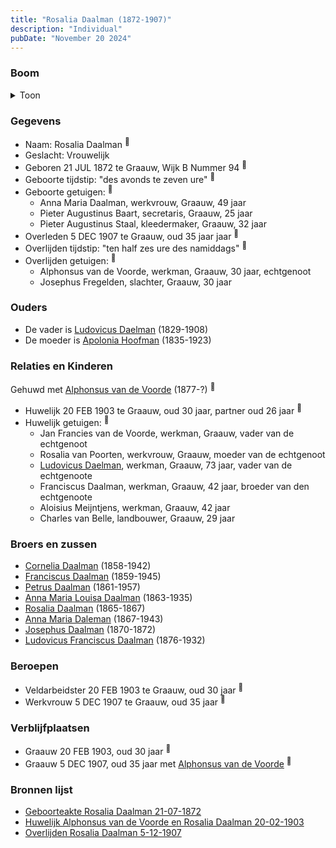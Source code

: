 ```yaml
---
title: "Rosalia Daalman (1872-1907)"
description: "Individual"
pubDate: "November 20 2024"
---
```


### Boom
<details><summary>Toon</summary>

![test](https://www.plantuml.com/plantuml/svg/ZPDDRzf048Rl-oj6oI6dIBON14Q8983Tj8gIgarpHMjx0rklTwsTTH2A-EyPOWUe6fNUhFdQPzvtV8rUEDzKcc6fJ2sSg20JURbqjZ75p6hhm3jXa5BIUBPIXOHSkLpBzbjMjTz09QjCEcn3wAMJrczgoOwcvbeWmYi3WAbrXNIFAvMNHYAEnvLGPZ81phQCNS3tzwUGjHrdTqrXNrJU8Co5r9KmPo0GlWP14CK0vmbF--cK1hy-AwcBBOn7cSWsYynwh-Le0X4yp1uX75BrRQFH7nLYsMYz4APOvCuYPfPmg2CCuTklUmZZO0XVd13Dci0wcfkQD35AmAsrpt_030acdIOyuV-0YU7-uObWU9y662-DGfIdYU9sXpZYVm6DHsjP5CeigOo7C4zcDBu_UETAYIiCu5ohvSflfDPsJMnRrebtUTbLi6w1Gw3hf02b8ixPntC_B0fDwy-5EFQ2Ic3lusaPeft2TmGwY3uMEgb1lzqj3WO73VQkw7fb3TADl0W3T8DFTdTZUxfUz3-NGZW3-EbjNLDQ_IvFCrt1rUTEH06aoNH7o_TE37kVEh6JhXD-s6CTxI70hgKfw0Tz0m00)
</details>

### Gegevens
- Naam: Rosalia Daalman <sup><a href="../s00391/" style="text-decoration:none" title="Geboorteakte Rosalia Daalman 21-07-1872">:link:</a></sup>
- Geslacht: Vrouwelijk
- Geboren 21 JUL 1872 te Graauw, Wijk B Nummer 94 <sup><a href="../s00391/" style="text-decoration:none" title="Geboorteakte Rosalia Daalman 21-07-1872">:link:</a></sup>
- Geboorte tijdstip: "des avonds te zeven ure" <sup><a href="../s00391/" style="text-decoration:none" title="Geboorteakte Rosalia Daalman 21-07-1872">:link:</a></sup>
- Geboorte getuigen: <sup><a href="../s00391/" style="text-decoration:none" title="Geboorteakte Rosalia Daalman 21-07-1872">:link:</a></sup>
  - Anna Maria Daalman, werkvrouw, Graauw, 49 jaar
  - Pieter Augustinus Baart, secretaris, Graauw, 25 jaar
  - Pieter Augustinus Staal, kleedermaker, Graauw, 32 jaar
- Overleden 5 DEC 1907 te Graauw, oud 35 jaar jaar <sup><a href="../s00401/" style="text-decoration:none" title="Overlijden Rosalia Daalman 5-12-1907">:link:</a></sup>
- Overlijden tijdstip: "ten half zes ure des namiddags" <sup><a href="../s00401/" style="text-decoration:none" title="Overlijden Rosalia Daalman 5-12-1907">:link:</a></sup>
- Overlijden getuigen: <sup><a href="../s00401/" style="text-decoration:none" title="Overlijden Rosalia Daalman 5-12-1907">:link:</a></sup>
  - Alphonsus van de Voorde, werkman, Graauw, 30 jaar, echtgenoot
  - Josephus Fregelden, slachter, Graauw, 30 jaar

### Ouders
- De vader is [Ludovicus Daelman](../i00029/) (1829-1908)
- De moeder is [Apolonia Hoofman](../i00028/) (1835-1923)

### Relaties en Kinderen

Gehuwd met [Alphonsus van de Voorde](../i00242/) (1877-?) <sup><a href="../s00400/" style="text-decoration:none" title="Huwelijk Alphonsus van de Voorde en Rosalia Daalman 20-02-1903">:link:</a></sup>
- Huwelijk 20 FEB 1903 te Graauw, oud 30 jaar, partner oud 26 jaar <sup><a href="../s00400/" style="text-decoration:none" title="Huwelijk Alphonsus van de Voorde en Rosalia Daalman 20-02-1903">:link:</a></sup>
- Huwelijk getuigen:  <sup><a href="../s00400/" style="text-decoration:none" title="Huwelijk Alphonsus van de Voorde en Rosalia Daalman 20-02-1903">:link:</a></sup>
  - Jan Francies van de Voorde, werkman, Graauw, vader van de echtgenoot
  - Rosalia van Poorten, werkvrouw, Graauw, moeder van de echtgenoot
  - [Ludovicus Daelman](../i00029/), werkman, Graauw, 73 jaar, vader van de echtgenoote
  - Franciscus Daalman, werkman, Graauw, 42 jaar, broeder van den echtgenoote
  - Aloisius Meijntjens, werkman, Graauw, 42 jaar
  - Charles van Belle, landbouwer, Graauw, 29 jaar

### Broers en zussen
- [Cornelia Daalman](../i00226/) (1858-1942)
- [Franciscus Daalman](../i00227/) (1859-1945)
- [Petrus Daalman](../i00228/) (1861-1957)
- [Anna Maria Louisa Daalman](../i00229/) (1863-1935)
- [Rosalia Daalman](../i00230/) (1865-1867)
- [Anna Maria Daleman](../i00231/) (1867-1943)
- [Josephus Daalman](../i00232/) (1870-1872)
- [Ludovicus Franciscus Daalman](../i00234/) (1876-1932)

### Beroepen
- Veldarbeidster 20 FEB 1903 te Graauw, oud 30 jaar <sup><a href="../s00400/" style="text-decoration:none" title="Huwelijk Alphonsus van de Voorde en Rosalia Daalman 20-02-1903">:link:</a></sup>
- Werkvrouw 5 DEC 1907 te Graauw, oud 35 jaar <sup><a href="../s00401/" style="text-decoration:none" title="Overlijden Rosalia Daalman 5-12-1907">:link:</a></sup>

### Verblijfplaatsen
- Graauw  20 FEB 1903, oud 30 jaar  <sup><a href="../s00400/" style="text-decoration:none" title="Huwelijk Alphonsus van de Voorde en Rosalia Daalman 20-02-1903">:link:</a></sup>
- Graauw  5 DEC 1907, oud 35 jaar met [Alphonsus van de Voorde](../i00242/) <sup><a href="../s00401/" style="text-decoration:none" title="Overlijden Rosalia Daalman 5-12-1907">:link:</a></sup>

### Bronnen lijst
- [Geboorteakte Rosalia Daalman 21-07-1872](../s00391/)
- [Huwelijk Alphonsus van de Voorde en Rosalia Daalman 20-02-1903](../s00400/)
- [Overlijden Rosalia Daalman 5-12-1907](../s00401/)
